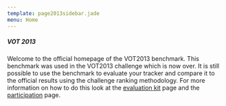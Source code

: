 ```yaml
---
template: page2013sidebar.jade
menu: Home
---
```


##### VOT 2013

Welcome to the official homepage of the VOT2013 benchmark. This benchmark was used in the VOT2013 challenge which is now over. It is still possible to use the benchmark to evaluate your tracker and compare it to the official results using the challenge ranking methodology. For more information on how to do this look at the [evaluation kit](evaluation_kit.html) page and the [participation](participation.html) page.


